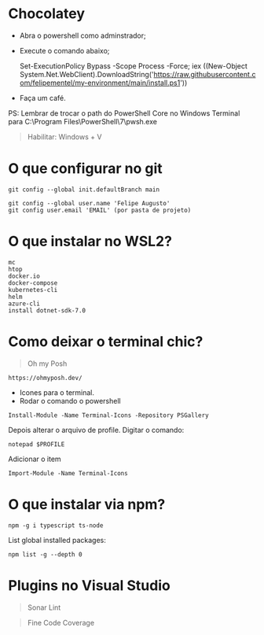 # Chocolatey

+ Abra o powershell como adminstrador;
+ Execute o comando abaixo;

    Set-ExecutionPolicy Bypass -Scope Process -Force; iex ((New-Object System.Net.WebClient).DownloadString('https://raw.githubusercontent.com/felipementel/my-environment/main/install.ps1'))
    
    
+ Faça um café.

PS: Lembrar de trocar o path do PowerShell Core no Windows Terminal para C:\Program Files\PowerShell\7\pwsh.exe

> Habilitar: Windows + V

# O que configurar no git

````git
git config --global init.defaultBranch main

git config --global user.name 'Felipe Augusto'
git config user.email 'EMAIL' (por pasta de projeto)
````

# O que instalar no WSL2?
````
mc
htop
docker.io
docker-compose
kubernetes-cli
helm
azure-cli
install dotnet-sdk-7.0
````

# Como deixar o terminal chic?
> Oh my Posh
````url
https://ohmyposh.dev/
````
+ Icones para o terminal.
+  Rodar o comando o powershell
```
Install-Module -Name Terminal-Icons -Repository PSGallery
```
Depois alterar o arquivo de profile. Digitar o comando:
```
notepad $PROFILE
```
Adicionar o item
```
Import-Module -Name Terminal-Icons
```

# O que instalar via npm?

````node
npm -g i typescript ts-node
````
List global installed packages: 
````node
npm list -g --depth 0
````

# Plugins no Visual Studio
> Sonar Lint

> Fine Code Coverage
